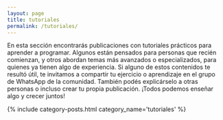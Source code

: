 ```yaml
---
layout: page
title: tutoriales
permalink: /tutoriales/
---
```


En esta sección encontrarás publicaciones con tutoriales prácticos para aprender a programar. Algunos están pensados para personas que recién comienzan, y otros abordan temas más avanzados o especializados, para quienes ya tienen algo de experiencia.
Si alguno de estos contenidos te resultó útil, te invitamos a compartir tu ejercicio o aprendizaje en el grupo de WhatsApp de la comunidad. También podés explicárselo a otras personas o incluso crear tu propia publicación. ¡Todos podemos enseñar algo y crecer juntos!

{% include category-posts.html category_name='tutoriales' %}
